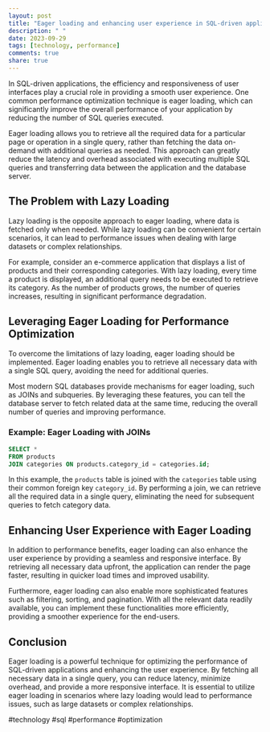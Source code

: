 ```yaml
---
layout: post
title: "Eager loading and enhancing user experience in SQL-driven applications"
description: " "
date: 2023-09-29
tags: [technology, performance]
comments: true
share: true
---
```


In SQL-driven applications, the efficiency and responsiveness of user interfaces play a crucial role in providing a smooth user experience. One common performance optimization technique is eager loading, which can significantly improve the overall performance of your application by reducing the number of SQL queries executed.

Eager loading allows you to retrieve all the required data for a particular page or operation in a single query, rather than fetching the data on-demand with additional queries as needed. This approach can greatly reduce the latency and overhead associated with executing multiple SQL queries and transferring data between the application and the database server.

## The Problem with Lazy Loading

Lazy loading is the opposite approach to eager loading, where data is fetched only when needed. While lazy loading can be convenient for certain scenarios, it can lead to performance issues when dealing with large datasets or complex relationships.

For example, consider an e-commerce application that displays a list of products and their corresponding categories. With lazy loading, every time a product is displayed, an additional query needs to be executed to retrieve its category. As the number of products grows, the number of queries increases, resulting in significant performance degradation.

## Leveraging Eager Loading for Performance Optimization

To overcome the limitations of lazy loading, eager loading should be implemented. Eager loading enables you to retrieve all necessary data with a single SQL query, avoiding the need for additional queries.

Most modern SQL databases provide mechanisms for eager loading, such as JOINs and subqueries. By leveraging these features, you can tell the database server to fetch related data at the same time, reducing the overall number of queries and improving performance.

### Example: Eager Loading with JOINs

```sql
SELECT *
FROM products
JOIN categories ON products.category_id = categories.id;
```

In this example, the `products` table is joined with the `categories` table using their common foreign key `category_id`. By performing a join, we can retrieve all the required data in a single query, eliminating the need for subsequent queries to fetch category data.

## Enhancing User Experience with Eager Loading

In addition to performance benefits, eager loading can also enhance the user experience by providing a seamless and responsive interface. By retrieving all necessary data upfront, the application can render the page faster, resulting in quicker load times and improved usability.

Furthermore, eager loading can also enable more sophisticated features such as filtering, sorting, and pagination. With all the relevant data readily available, you can implement these functionalities more efficiently, providing a smoother experience for the end-users.

## Conclusion

Eager loading is a powerful technique for optimizing the performance of SQL-driven applications and enhancing the user experience. By fetching all necessary data in a single query, you can reduce latency, minimize overhead, and provide a more responsive interface. It is essential to utilize eager loading in scenarios where lazy loading would lead to performance issues, such as large datasets or complex relationships.

#technology #sql #performance #optimization